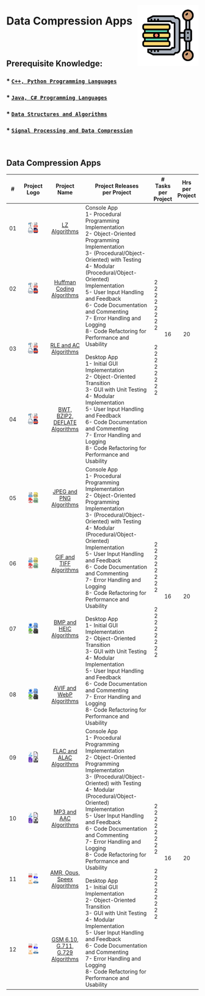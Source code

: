 <a href="/data-compression-apps/README.md"><img align="right" width="160" src="/logos/data-compression-apps.png"></img></a>

# Data Compression Apps

<br><br>

## Prerequisite Knowledge: 
### * [`C++, Python Programming Languages`](https://github.com/cs-MohamedAyman/Computer-Science-Trainings/blob/master/cpp-python-programming-languages.md) 
### * [`Java, C# Programming Languages`](https://github.com/cs-MohamedAyman/Computer-Science-Trainings/blob/master/java-csharp-programming-languages.md)
### * [`Data Structures and Algorithms`](https://github.com/cs-MohamedAyman/Computer-Science-Trainings/blob/master/data-structures-and-algorithms.md)
### * [`Signal Processing and Data Compression`](https://github.com/cs-MohamedAyman/Artificial-Intelligence-Trainings/blob/master/signal-processing-and-data-compression.md)

<br>

## Data Compression Apps

<table>
    <thead>
        <tr>
<th width="30px">#</th>
<th width="170px">Project Logo</th>
<th width="150px">Project Name</th>
<th width="450px">Project Releases <br> per Project</th>
<th width="120px" colspan=2># Tasks <br> per Project</th>
<th width="30px">Hrs <br> per Project</th>
        </tr>
    </thead>
    <tbody>
        <tr>
<td align="center">01</td>
<td align="center"><a href="https://github.com/cs-MohamedAyman/Educational-Projects/blob/master/data-compression-apps/lz-algo/README.md">
<img width="50%" src="https://github.com/cs-MohamedAyman/Educational-Projects/blob/master/logos/lz-algo.png"></img></a></td>
<td align="center"><a href="https://github.com/cs-MohamedAyman/Educational-Projects/blob/master/data-compression-apps/lz-algo/README.md">LZ Algorithms</a></td>
<td align="left" rowspan=4>
Console App <br>
1- Procedural Programming Implementation <br>
2- Object-Oriented Programming Implementation <br>
3- (Procedural/Object-Oriented) with Testing <br>
4- Modular (Procedural/Object-Oriented) Implementation <br>
5- User Input Handling and Feedback <br>
6- Code Documentation and Commenting <br>
7- Error Handling and Logging <br>
8- Code Refactoring for Performance and Usability <br>
<br>
Desktop App <br>
1- Initial GUI Implementation <br>
2- Object-Oriented Transition <br>
3- GUI with Unit Testing <br>
4- Modular Implementation <br>
5- User Input Handling and Feedback <br>
6- Code Documentation and Commenting <br>
7- Error Handling and Logging <br>
8- Code Refactoring for Performance and Usability <br>
</td>
<td align="center" rowspan=4>
<br>
2 <br>
2 <br>
2 <br>
2 <br>
2 <br>
2 <br>
2 <br>
2 <br>
<br>
<br>
2 <br>
2 <br>
2 <br>
2 <br>
2 <br>
2 <br>
2 <br>
2 <br>
</td>
<td align="center" rowspan=4>16</td>
<td align="center" rowspan=4>20</td>
        </tr>
        <tr>
<td align="center">02</td>
<td align="center"><a href="https://github.com/cs-MohamedAyman/Educational-Projects/blob/master/data-compression-apps/huffman-coding-algo/README.md">
<img width="50%" src="https://github.com/cs-MohamedAyman/Educational-Projects/blob/master/logos/huffman-coding-algo.png"></img></a></td>
<td align="center"><a href="https://github.com/cs-MohamedAyman/Educational-Projects/blob/master/data-compression-apps/huffman-coding-algo/README.md">Huffman Coding Algorithms</a></td>
        </tr>
        <tr>
<td align="center">03</td>
<td align="center"><a href="https://github.com/cs-MohamedAyman/Educational-Projects/blob/master/data-compression-apps/rle-ac-algo/README.md">
<img width="50%" src="https://github.com/cs-MohamedAyman/Educational-Projects/blob/master/logos/rle-ac-algo.png"></img></a></td>
<td align="center"><a href="https://github.com/cs-MohamedAyman/Educational-Projects/blob/master/data-compression-apps/rle-ac-algo/README.md">RLE and AC Algorithms</a></td>
        </tr>
        <tr>
<td align="center">04</td>
<td align="center"><a href="https://github.com/cs-MohamedAyman/Educational-Projects/blob/master/data-compression-apps/bwt-bzip2-deflate-algo/README.md">
<img width="50%" src="https://github.com/cs-MohamedAyman/Educational-Projects/blob/master/logos/bwt-bzip2-deflate-algo.png"></img></a></td>
<td align="center"><a href="https://github.com/cs-MohamedAyman/Educational-Projects/blob/master/data-compression-apps/bwt-bzip2-deflate-algo/README.md">BWT, BZIP2, DEFLATE Algorithms</a></td>
        </tr>
        <tr>
<td align="center">05</td>
<td align="center"><a href="https://github.com/cs-MohamedAyman/Educational-Projects/blob/master/data-compression-apps/jpeg-png-algo/README.md">
<img width="50%" src="https://github.com/cs-MohamedAyman/Educational-Projects/blob/master/logos/jpeg-png-algo.png"></img></a></td>
<td align="center"><a href="https://github.com/cs-MohamedAyman/Educational-Projects/blob/master/data-compression-apps/jpeg-png-algo/README.md">JPEG and PNG Algorithms</a></td>
<td align="left" rowspan=4>
Console App <br>
1- Procedural Programming Implementation <br>
2- Object-Oriented Programming Implementation <br>
3- (Procedural/Object-Oriented) with Testing <br>
4- Modular (Procedural/Object-Oriented) Implementation <br>
5- User Input Handling and Feedback <br>
6- Code Documentation and Commenting <br>
7- Error Handling and Logging <br>
8- Code Refactoring for Performance and Usability <br>
<br>
Desktop App <br>
1- Initial GUI Implementation <br>
2- Object-Oriented Transition <br>
3- GUI with Unit Testing <br>
4- Modular Implementation <br>
5- User Input Handling and Feedback <br>
6- Code Documentation and Commenting <br>
7- Error Handling and Logging <br>
8- Code Refactoring for Performance and Usability <br>
</td>
<td align="center" rowspan=4>
<br>
2 <br>
2 <br>
2 <br>
2 <br>
2 <br>
2 <br>
2 <br>
2 <br>
<br>
<br>
2 <br>
2 <br>
2 <br>
2 <br>
2 <br>
2 <br>
2 <br>
2 <br>
</td>
<td align="center" rowspan=4>16</td>
<td align="center" rowspan=4>20</td>
        </tr>
        <tr>
<td align="center">06</td>
<td align="center"><a href="https://github.com/cs-MohamedAyman/Educational-Projects/blob/master/data-compression-apps/gif-tiff-algo/README.md">
<img width="50%" src="https://github.com/cs-MohamedAyman/Educational-Projects/blob/master/logos/gif-tiff-algo.png"></img></a></td>
<td align="center"><a href="https://github.com/cs-MohamedAyman/Educational-Projects/blob/master/data-compression-apps/gif-tiff-algo/README.md">GIF and TIFF Algorithms</a></td>
        </tr>
        <tr>
<td align="center">07</td>
<td align="center"><a href="https://github.com/cs-MohamedAyman/Educational-Projects/blob/master/data-compression-apps/bmp-heic-algo/README.md">
<img width="50%" src="https://github.com/cs-MohamedAyman/Educational-Projects/blob/master/logos/bmp-heic-algo.png"></img></a></td>
<td align="center"><a href="https://github.com/cs-MohamedAyman/Educational-Projects/blob/master/data-compression-apps/bmp-heic-algo/README.md">BMP and HEIC Algorithms</a></td>
        </tr>
        <tr>
<td align="center">08</td>
<td align="center"><a href="https://github.com/cs-MohamedAyman/Educational-Projects/blob/master/data-compression-apps/avif-webp-algo/README.md">
<img width="50%" src="https://github.com/cs-MohamedAyman/Educational-Projects/blob/master/logos/avif-webp-algo.png"></img></a></td>
<td align="center"><a href="https://github.com/cs-MohamedAyman/Educational-Projects/blob/master/data-compression-apps/avif-webp-algo/README.md">AVIF and WebP Algorithms</a></td>
        </tr>
        <tr>
<td align="center">09</td>
<td align="center"><a href="https://github.com/cs-MohamedAyman/Educational-Projects/blob/master/data-compression-apps/flac-alac-algo/README.md">
<img width="50%" src="https://github.com/cs-MohamedAyman/Educational-Projects/blob/master/logos/flac-alac-algo.png"></img></a></td>
<td align="center"><a href="https://github.com/cs-MohamedAyman/Educational-Projects/blob/master/data-compression-apps/flac-alac-algo/README.md">FLAC and ALAC Algorithms</a></td>
<td align="left" rowspan=4>
Console App <br>
1- Procedural Programming Implementation <br>
2- Object-Oriented Programming Implementation <br>
3- (Procedural/Object-Oriented) with Testing <br>
4- Modular (Procedural/Object-Oriented) Implementation <br>
5- User Input Handling and Feedback <br>
6- Code Documentation and Commenting <br>
7- Error Handling and Logging <br>
8- Code Refactoring for Performance and Usability <br>
<br>
Desktop App <br>
1- Initial GUI Implementation <br>
2- Object-Oriented Transition <br>
3- GUI with Unit Testing <br>
4- Modular Implementation <br>
5- User Input Handling and Feedback <br>
6- Code Documentation and Commenting <br>
7- Error Handling and Logging <br>
8- Code Refactoring for Performance and Usability <br>
</td>
<td align="center" rowspan=4>
<br>
2 <br>
2 <br>
2 <br>
2 <br>
2 <br>
2 <br>
2 <br>
2 <br>
<br>
<br>
2 <br>
2 <br>
2 <br>
2 <br>
2 <br>
2 <br>
2 <br>
2 <br>
</td>
<td align="center" rowspan=4>16</td>
<td align="center" rowspan=4>20</td>
        </tr>
        <tr>
<td align="center">10</td>
<td align="center"><a href="https://github.com/cs-MohamedAyman/Educational-Projects/blob/master/data-compression-apps/mp3-aac-algo/README.md">
<img width="50%" src="https://github.com/cs-MohamedAyman/Educational-Projects/blob/master/logos/mp3-aac-algo.png"></img></a></td>
<td align="center"><a href="https://github.com/cs-MohamedAyman/Educational-Projects/blob/master/data-compression-apps/mp3-aac-algo/README.md">MP3 and AAC Algorithms</a></td>
        </tr>
        <tr>
<td align="center">11</td>
<td align="center"><a href="https://github.com/cs-MohamedAyman/Educational-Projects/blob/master/data-compression-apps/amr-opus-speex-algo/README.md">
<img width="50%" src="https://github.com/cs-MohamedAyman/Educational-Projects/blob/master/logos/amr-opus-speex-algo.png"></img></a></td>
<td align="center"><a href="https://github.com/cs-MohamedAyman/Educational-Projects/blob/master/data-compression-apps/amr-opus-speex-algo/README.md">AMR, Opus, Speex Algorithms</a></td>
        </tr>
        <tr>
<td align="center">12</td>
<td align="center"><a href="https://github.com/cs-MohamedAyman/Educational-Projects/blob/master/data-compression-apps/gsm610-g711-g729-algo/README.md">
<img width="50%" src="https://github.com/cs-MohamedAyman/Educational-Projects/blob/master/logos/gsm610-g711-g729-algo.png"></img></a></td>
<td align="center"><a href="https://github.com/cs-MohamedAyman/Educational-Projects/blob/master/data-compression-apps/gsm610-g711-g729-algo/README.md">GSM 6.10, G.711, G.729 Algorithms</a></td>
        </tr>
    </tbody>
</table>
